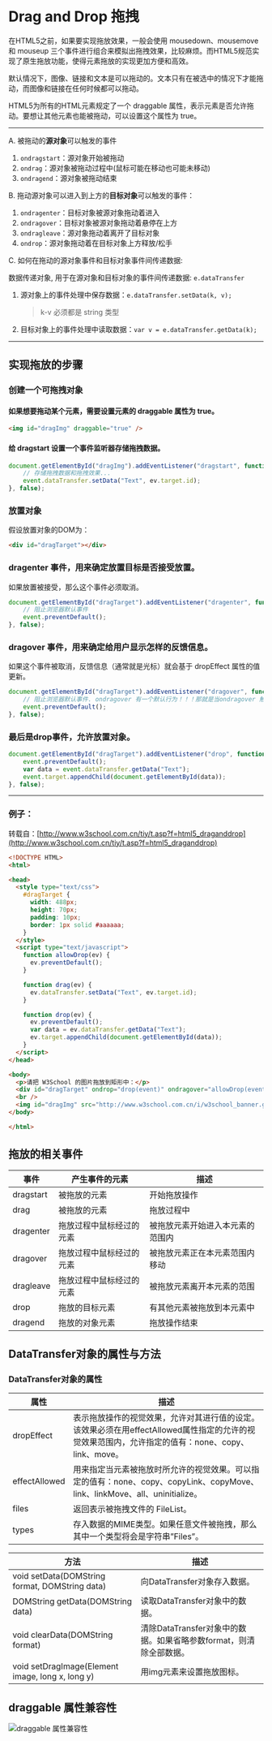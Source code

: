 # Drag and Drop 拖拽

在HTML5之前，如果要实现拖放效果，一般会使用 mousedown、mousemove 和 mouseup 三个事件进行组合来模拟出拖拽效果，比较麻烦。而HTML5规范实现了原生拖放功能，使得元素拖放的实现更加方便和高效。

默认情况下，图像、链接和文本是可以拖动的。文本只有在被选中的情况下才能拖动，而图像和链接在任何时候都可以拖动。

HTML5为所有的HTML元素规定了一个 draggable 属性，表示元素是否允许拖动。要想让其他元素也能被拖动，可以设置这个属性为 true。

---

A. 被拖动的**源对象**可以触发的事件

1. `ondragstart`：源对象开始被拖动
1. `ondrag`：源对象被拖动过程中(鼠标可能在移动也可能未移动)
1. `ondragend`：源对象被拖动结束

B. 拖动源对象可以进入到上方的**目标对象**可以触发的事件：

1. `ondragenter`：目标对象被源对象拖动着进入
1. `ondragover`：目标对象被源对象拖动着悬停在上方
1. `ondragleave`：源对象拖动着离开了目标对象
1. `ondrop`：源对象拖动着在目标对象上方释放/松手

C. 如何在拖动的源对象事件和目标对象事件间传递数据:

数据传递对象, 用于在源对象和目标对象的事件间传递数据: `e.dataTransfer`

1. 源对象上的事件处理中保存数据：`e.dataTransfer.setData(k, v);`

    > k-v 必须都是 string 类型

1. 目标对象上的事件处理中读取数据：`var v = e.dataTransfer.getData(k);`

---

## 实现拖放的步骤

### 创建一个可拖拽对象

#### 如果想要拖动某个元素，需要设置元素的 draggable 属性为 true。

```html
<img id="dragImg" draggable="true" />
```

#### 给 dragstart 设置一个事件监听器存储拖拽数据。

```javascript
document.getElementById("dragImg").addEventListener("dragstart", function(event) {
    // 存储拖拽数据和拖拽效果...
    event.dataTransfer.setData("Text", ev.target.id);
}, false);
```

### 放置对象

假设放置对象的DOM为：

```html
<div id="dragTarget"></div>
```

### dragenter 事件，用来确定放置目标是否接受放置。

如果放置被接受，那么这个事件必须取消。

```javascript
document.getElementById("dragTarget").addEventListener("dragenter", function(event) {
    // 阻止浏览器默认事件
    event.preventDefault();
}, false);
```

### dragover 事件，用来确定给用户显示怎样的反馈信息。

如果这个事件被取消，反馈信息（通常就是光标）就会基于 dropEffect 属性的值更新。

```javascript
document.getElementById("dragTarget").addEventListener("dragover", function(event) {
    // 阻止浏览器默认事件. ondragover 有一个默认行为！！！那就是当ondragover 触发时，ondrop 会失效！！！
    event.preventDefault();
}, false);
```

### 最后是drop事件，允许放置对象。

```javascript
document.getElementById("dragTarget").addEventListener("drop", function(event) {
    event.preventDefault();
    var data = event.dataTransfer.getData("Text");
    event.target.appendChild(document.getElementById(data));
}, false);
```

---

### 例子：

转载自：[http://www.w3school.com.cn/tiy/t.asp?f=html5_draganddrop](http://www.w3school.com.cn/tiy/t.asp?f=html5_draganddrop)

```html
<!DOCTYPE HTML>
<html>

<head>
  <style type="text/css">
    #dragTarget {
      width: 488px;
      height: 70px;
      padding: 10px;
      border: 1px solid #aaaaaa;
    }
  </style>
  <script type="text/javascript">
    function allowDrop(ev) {
      ev.preventDefault();
    }

    function drag(ev) {
      ev.dataTransfer.setData("Text", ev.target.id);
    }

    function drop(ev) {
      ev.preventDefault();
      var data = ev.dataTransfer.getData("Text");
      ev.target.appendChild(document.getElementById(data));
    }
  </script>
</head>

<body>
  <p>请把 W3School 的图片拖放到矩形中：</p>
  <div id="dragTarget" ondrop="drop(event)" ondragover="allowDrop(event)"></div>
  <br />
  <img id="dragImg" src="http://www.w3school.com.cn/i/w3school_banner.gif" draggable="true" ondragstart="drag(event)" />
</body>

</html>
```

## 拖放的相关事件

| 事件        | 产生事件的元素      | 描述               |
| --------- | ------------ | ---------------- |
| dragstart | 被拖放的元素       | 开始拖放操作           |
| drag      | 被拖放的元素       | 拖放过程中            |
| dragenter | 拖放过程中鼠标经过的元素 | 被拖放元素开始进入本元素的范围内 |
| dragover  | 拖放过程中鼠标经过的元素 | 被拖放元素正在本元素范围内移动  |
| dragleave | 拖放过程中鼠标经过的元素 | 被拖放元素离开本元素的范围    |
| drop      | 拖放的目标元素      | 有其他元素被拖放到本元素中    |
| dragend   | 拖放的对象元素      | 拖放操作结束           |

## DataTransfer对象的属性与方法

### DataTransfer对象的属性

| 属性            | 描述                                       |
| ------------- | ---------------------------------------- |
| dropEffect    | 表示拖放操作的视觉效果，允许对其进行值的设定。该效果必须在用effectAllowed属性指定的允许的视觉效果范围内，允许指定的值有：none、copy、link、move。 |
| effectAllowed | 用来指定当元素被拖放时所允许的视觉效果。可以指定的值有：none、copy、copyLink、copyMove、link、linkMove、all、uninitialize。 |
| files         | 返回表示被拖拽文件的 FileList。                     |
| types         | 存入数据的MIME类型。如果任意文件被拖拽，那么其中一个类型将会是字符串”Files”。 |

| 方法                                       | 描述                                       |
| ---------------------------------------- | ---------------------------------------- |
| void setData(DOMString format, DOMString data) | 向DataTransfer对象存入数据。                     |
| DOMString getData(DOMString data)        | 读取DataTransfer对象中的数据。                    |
| void clearData(DOMString format)         | 清除DataTransfer对象中的数据。如果省略参数format，则清除全部数据。 |
| void setDragImage(Element image, long x, long y) | 用img元素来设置拖放图标。                           |

## draggable 属性兼容性

![draggable 属性兼容性](http://static.zybuluo.com/dengzhirong/cxbopjk8ctuajycpdu6urmhm/image_1aq4irg51vpoq1j1mnaa9m1dbd9.png)
